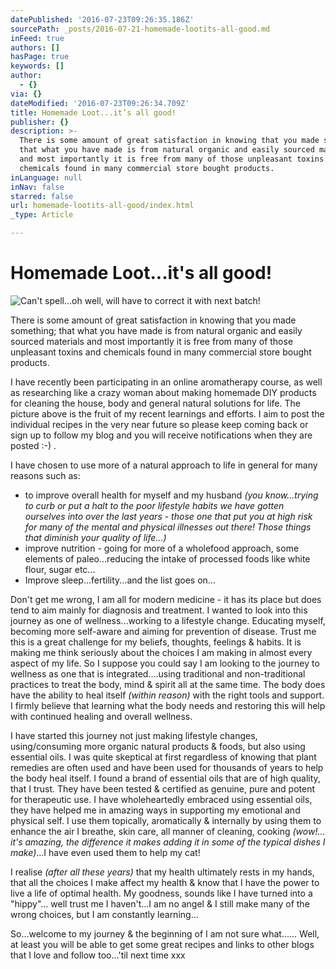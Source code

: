 ```yaml
---
datePublished: '2016-07-23T09:26:35.186Z'
sourcePath: _posts/2016-07-21-homemade-lootits-all-good.md
inFeed: true
authors: []
hasPage: true
keywords: []
author:
  - {}
via: {}
dateModified: '2016-07-23T09:26:34.709Z'
title: Homemade Loot...it’s all good!
publisher: {}
description: >-
  There is some amount of great satisfaction in knowing that you made something;
  that what you have made is from natural organic and easily sourced materials
  and most importantly it is free from many of those unpleasant toxins and
  chemicals found in many commercial store bought products.
inLanguage: null
inNav: false
starred: false
url: homemade-lootits-all-good/index.html
_type: Article

---
```

# Homemade Loot...it's all good!
![Can't spell...oh well, will have to correct it with next batch!](https://the-grid-user-content.s3-us-west-2.amazonaws.com/53fc4d29-02bc-477c-afc5-396636aafc74.jpg)

There is some amount of great satisfaction in knowing that you made something; that what you have made is from natural organic and easily sourced materials and most importantly it is free from many of those unpleasant toxins and chemicals found in many commercial store bought products.

I have recently been participating in an online aromatherapy course, as well as researching like a crazy woman about making homemade DIY products for cleaning the house, body and general natural solutions for life. The picture above is the fruit of my recent learnings and efforts. I aim to post the individual recipes in the very near future so please keep coming back or sign up to follow my blog and you will receive notifications when they are posted :-) .

I have chosen to use more of a natural approach to life in general for many reasons such as:

* to improve overall health for myself and my husband _(you know...trying to curb or put a halt to the poor lifestyle habits we have gotten ourselves into over the last years - those one that put you at high risk for many of the mental and physical illnesses out there! Those things that diminish your quality of life...)_
* improve nutrition - going for more of a wholefood approach, some elements of paleo...reducing the intake of processed foods like white flour, sugar etc...
* Improve sleep...fertility...and the list goes on...

Don't get me wrong, I am all for modern medicine - it has its place but does tend to aim mainly for diagnosis and treatment. I wanted to look into this journey as one of wellness...working to a lifestyle change. Educating myself, becoming more self-aware and aiming for prevention of disease. Trust me this is a great challenge for my beliefs, thoughts, feelings & habits. It is making me think seriously about the choices I am making in almost every aspect of my life. So I suppose you could say I am looking to the journey to wellness as one that is integrated....using traditional and non-traditional practices to treat the body, mind & spirit all at the same time. The body does have the ability to heal itself _(within reason)_ with the right tools and support. I firmly believe that learning what the body needs and restoring this will help with continued healing and overall wellness.

I have started this journey not just making lifestyle changes, using/consuming more organic natural products & foods, but also using essential oils. I was quite skeptical at first regardless of knowing that plant remedies are often used and have been used for thousands of years to help the body heal itself. I found a brand of essential oils that are of high quality, that I trust. They have been tested & certified as genuine, pure and potent for therapeutic use. I have wholeheartedly embraced using essential oils, they have helped me in amazing ways in supporting my emotional and physical self. I use them topically, aromatically & internally by using them to enhance the air I breathe, skin care, all manner of cleaning, cooking _(wow!... it's amazing, the difference it makes adding it in some of the typical dishes I make)_...I have even used them to help my cat!

I realise _(after all these years)_ that my health ultimately rests in my hands, that all the choices I make affect my health & know that I have the power to live a life of optimal health. My goodness, sounds like I have turned into a "hippy"... well trust me I haven't...I am no angel & I still make many of the wrong choices, but I am constantly learning...

So...welcome to my journey & the beginning of I am not sure what...... Well, at least you will be able to get some great recipes and links to other blogs that I love and follow too...'til next time xxx